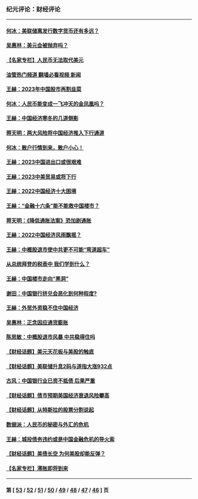 ### 纪元评论：财经评论
---
#### [何冰：美联储离发行数字货币还有多远？](../../pages/nsc1026/n13986109.md?05030330) 
#### [吴惠林：美元会被抛弃吗？](../../pages/nsc1026/n13984087.md?05030330) 
#### [【名家专栏】人民币无法取代美元](../../pages/nsc1026/n13974270.md?05030330) 
#### [油管热门频道 翻墙必看视频 新闻](ok?05030330)
#### [王赫：2023年中国股市再割韭菜](../../pages/nsc1026/n13965334.md?05030330) 
#### [何冰：人民币能变成一飞冲天的金凤凰吗？](../../pages/nsc1026/n13964999.md?05030330) 
#### [王赫：中国经济寒冬的几道侧影](../../pages/nsc1026/n13932953.md?05030330) 
#### [蒋天明：两大风险将中国经济推入下行通道](../../pages/nsc1026/n13929820.md?05030330) 
#### [何冰：散户行情到来，散户小心！](../../pages/nsc1026/n13928308.md?05030330) 
#### [王赫：2023中国进出口或很艰难](../../pages/nsc1026/n13911515.md?05030330) 
#### [王赫：2023中美贸易或将下行](../../pages/nsc1026/n13899005.md?05030330) 
#### [王赫：2022中国经济十大困境](../../pages/nsc1026/n13883766.md?05030330) 
#### [王赫：“金融十六条”能不能救中国楼市？](../../pages/nsc1026/n13868431.md?05030330) 
#### [蒋天明：《降低通胀法案》恐加剧通胀](../../pages/nsc1026/n13806996.md?05030330) 
#### [王赫：2022中国经济风雨飘摇？](../../pages/nsc1026/n13803207.md?05030330) 
#### [王赫：中概股退市使中共更不可能“弯道超车”](../../pages/nsc1026/n13802858.md?05030330) 
#### [从总统拜登的税表中 我们学到什么？](../../pages/nsc1026/n13773081.md?05030330) 
#### [王赫：中国楼市走向“黑洞”](../../pages/nsc1026/n13770647.md?05030330) 
#### [谢田：中国银行挤兑会恶化到何种程度?](../../pages/nsc1026/n13766965.md?05030330) 
#### [王赫：外贸外资稳不住中国经济](../../pages/nsc1026/n13753933.md?05030330) 
#### [吴惠林：正念因应通货膨胀](../../pages/nsc1026/n13750350.md?05030330) 
#### [陈思敏：中概股退市风暴 中共稳得住吗](../../pages/nsc1026/n13738978.md?05030330) 
#### [【财经话题】美元天花板与美股的触底](../../pages/nsc1026/n13736495.md?05030330) 
#### [【财经话题】美联储升息2码与道指大涨932点](../../pages/nsc1026/n13727377.md?05030330) 
#### [古风：中国银行业已资不抵债 后果严重](../../pages/nsc1026/n13726111.md?05030330) 
#### [【财经话题】债市预期美国经济衰退风险攀高](../../pages/nsc1026/n13698043.md?05030330) 
#### [【财经话题】从特斯拉的股票分割说起](../../pages/nsc1026/n13679733.md?05030330) 
#### [数据派：人民币的秘密与外汇的危机](../../pages/nsc1026/n13667092.md?05030330) 
#### [王赫：城投债务违约或是中国金融危机的导火索](../../pages/nsc1026/n13665322.md?05030330) 
#### [【财经话题】美债长空 为何美股却能反弹？](../../pages/nsc1026/n13665895.md?05030330) 
#### [【名家专栏】滞胀即将到来](../../pages/nsc1026/n13658171.md?05030330) 

---
#### 第 [ [53](./53.md?05030330) / [52](./52.md?05030330) / [51](./51.md?05030330) / [50](./50.md?05030330) / [49](./49.md?05030330) / [48](./48.md?05030330) / [47](./47.md?05030330) / [46](./46.md?05030330) ] 页
